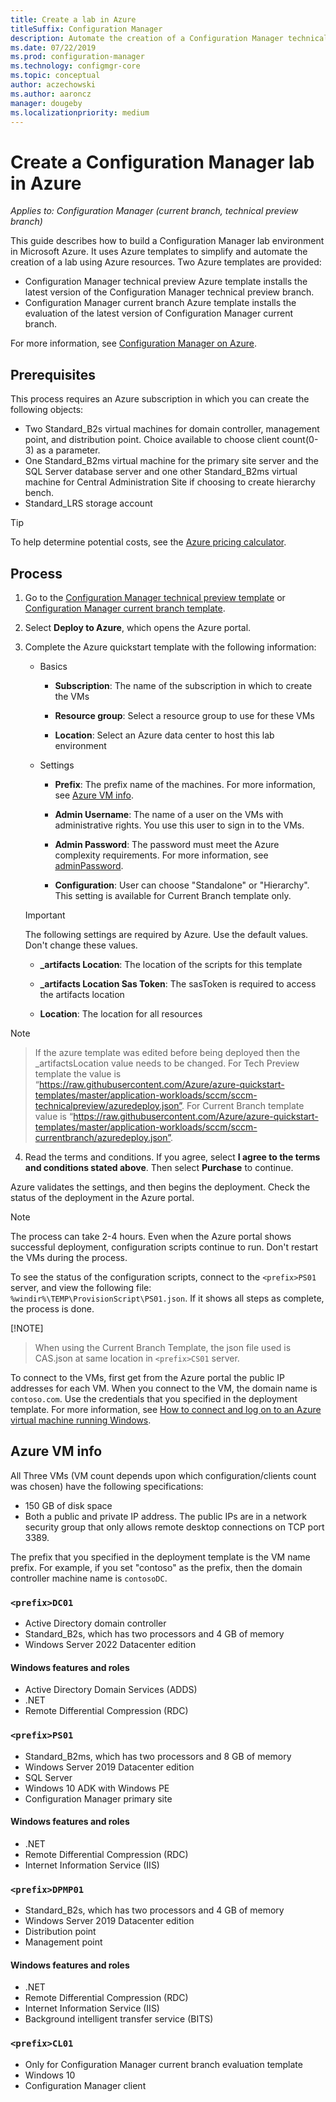```yaml
---
title: Create a lab in Azure
titleSuffix: Configuration Manager
description: Automate the creation of a Configuration Manager technical preview lab or current branch evaluation lab using Azure templates
ms.date: 07/22/2019
ms.prod: configuration-manager
ms.technology: configmgr-core
ms.topic: conceptual
author: aczechowski
ms.author: aaroncz
manager: dougeby
ms.localizationpriority: medium
---
```


# Create a Configuration Manager lab in Azure

*Applies to: Configuration Manager (current branch, technical preview branch)*

<!--3556017-->

This guide describes how to build a Configuration Manager lab environment in Microsoft Azure. It uses Azure templates to simplify and automate the creation of a lab using Azure resources. Two Azure templates are provided: 

- Configuration Manager technical preview Azure template installs the latest version of the Configuration Manager technical preview branch.
- Configuration Manager current branch Azure template installs the evaluation of the latest version of Configuration Manager current branch. 

For more information, see [Configuration Manager on Azure](../understand/configuration-manager-on-azure.yml).



## Prerequisites

This process requires an Azure subscription in which you can create the following objects: 
- Two Standard_B2s virtual machines for domain controller, management point, and distribution point. Choice available to choose client count(0-3) as a parameter.
- One Standard_B2ms virtual machine for the primary site server and the SQL Server database server and one other Standard_B2ms virtual machine for Central Administration Site if choosing to create hierarchy bench.
- Standard_LRS storage account

> [!Tip]  
> To help determine potential costs, see the [Azure pricing calculator](https://azure.microsoft.com/pricing/calculator/).  



## Process

1. Go to the [Configuration Manager technical preview template](https://azure.microsoft.com/resources/templates/sccm-technicalpreview/) or [Configuration Manager current branch template](https://azure.microsoft.com/resources/templates/sccm-currentbranch/).  

2. Select **Deploy to Azure**, which opens the Azure portal.  

3. Complete the Azure quickstart template with the following information:

    - Basics  

        - **Subscription**: The name of the subscription in which to create the VMs  

        - **Resource group**: Select a resource group to use for these VMs  

        - **Location**: Select an Azure data center to host this lab environment  

    - Settings  

        - **Prefix**: The prefix name of the machines. For more information, see [Azure VM info](#azure-vm-info).  

        - **Admin Username**: The name of a user on the VMs with administrative rights. You use this user to sign in to the VMs.  

        - **Admin Password**: The password must meet the Azure complexity requirements. For more information, see [adminPassword](/rest/api/compute/virtualmachines/createorupdate#osprofile).  
        
        -  **Configuration**: User can choose "Standalone" or "Hierarchy". This setting is available for Current Branch template only. 

    > [!Important]  
    > The following settings are required by Azure. Use the default values. Don't change these values.  
    > 
    > - **\_artifacts Location**: The location of the scripts for this template <!-- https://raw.githubusercontent.com/Azure/azure-quickstart-templates/master/sccm-technicalpreview/ -->  
    >
    > - **\_artifacts Location Sas Token**: The sasToken is required to access the artifacts location  
    > 
    > - **Location**: The location for all resources

> [!NOTE]

> If the azure template was edited before being deployed then the _artifactsLocation value needs to be changed. For Tech Preview template the value is “https://raw.githubusercontent.com/Azure/azure-quickstart-templates/master/application-workloads/sccm/sccm-technicalpreview/azuredeploy.json”.
For Current Branch template value is “https://raw.githubusercontent.com/Azure/azure-quickstart-templates/master/application-workloads/sccm/sccm-currentbranch/azuredeploy.json”.

4. Read the terms and conditions. If you agree, select **I agree to the terms and conditions stated above**. Then select **Purchase** to continue. 

Azure validates the settings, and then begins the deployment. Check the status of the deployment in the Azure portal. 

> [!NOTE]
> The process can take 2-4 hours. Even when the Azure portal shows successful deployment, configuration scripts continue to run. Don't restart the VMs during the process.

To see the status of the configuration scripts, connect to the `<prefix>PS01` server, and view the following file: `%windir%\TEMP\ProvisionScript\PS01.json`. If it shows all steps as complete, the process is done.

 [!NOTE]
> When using the Current Branch Template, the json file used is CAS.json at same location in `<prefix>CS01` server.

To connect to the VMs, first get from the Azure portal the public IP addresses for each VM. When you connect to the VM, the domain name is `contoso.com`. Use the credentials that you specified in the deployment template. For more information, see [How to connect and log on to an Azure virtual machine running Windows](/azure/virtual-machines/windows/connect-logon).



## Azure VM info

All Three VMs (VM count depends upon which configuration/clients count was chosen) have the following specifications:
- 150 GB of disk space
- Both a public and private IP address. The public IPs are in a network security group that only allows remote desktop connections on TCP port 3389. 

The prefix that you specified in the deployment template is the VM name prefix. For example, if you set "contoso" as the prefix, then the domain controller machine name is `contosoDC`.


### `<prefix>DC01`

- Active Directory domain controller
- Standard_B2s, which has two processors and 4 GB of memory
- Windows Server 2022 Datacenter edition

#### Windows features and roles
- Active Directory Domain Services (ADDS)
- .NET
- Remote Differential Compression (RDC)


### `<prefix>PS01`

- Standard_B2ms, which has two processors and 8 GB of memory
- Windows Server 2019 Datacenter edition
- SQL Server
- Windows 10 ADK with Windows PE 
- Configuration Manager primary site

#### Windows features and roles
- .NET
- Remote Differential Compression (RDC) 
- Internet Information Service (IIS)


### `<prefix>DPMP01`

- Standard_B2s, which has two processors and 4 GB of memory
- Windows Server 2019 Datacenter edition
- Distribution point
- Management point

#### Windows features and roles
- .NET
- Remote Differential Compression (RDC) 
- Internet Information Service (IIS)
- Background intelligent transfer service (BITS)

### `<prefix>CL01` 

- Only for Configuration Manager current branch evaluation template
- Windows 10
- Configuration Manager client
